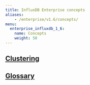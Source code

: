 ```yaml
---
title: InfluxDB Enterprise concepts
aliases:
    - /enterprise/v1.6/concepts/
menu:
  enterprise_influxdb_1_6:
    name: Concepts
    weight: 50
---
```


## [Clustering](/enterprise_influxdb/v1.6/concepts/clustering)
## [Glossary](/enterprise_influxdb/v1.6/concepts/glossary/)
